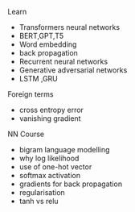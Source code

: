 
Learn 

- Transformers neural networks 
- BERT,GPT,T5 
- Word embedding 
- back propagation
- Recurrent neural networks 
- Generative adversarial networks 
- LSTM ,GRU 

Foreign terms 
- cross entropy error 
- vanishing gradient 


 
NN Course 
- bigram language modelling
- why log likelihood 
- use of one-hot vector 
- softmax activation 
- gradients for back propagation 
- regularisation 
- tanh vs relu
